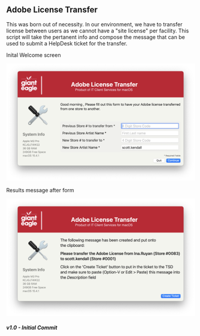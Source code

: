 ## Adobe License Transfer

This was born out of necessity.  In our environment, we have to transfer license between users as we cannot have a "site license" per facility.  This script will take the pertanent info and compose the message that can be used to submit a HelpDesk ticket for the transfer.

Inital Welcome screen

![](AdobeLicenseTransfer/AdobeLicenseTransfer_Welcome.png)

Results message after form

![](/AdobeLicenseTransfer/AdobeLicenseTransfer_Done.png)

##### _v1.0 - Initial Commit_

